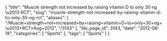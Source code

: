 {
    "title": "Muscle strength not increased by raising vitamin D to only 30 ng \u2013 RCT",
    "slug": "muscle-strength-not-increased-by-raising-vitamin-d-to-only-30-ng-rct",
    "aliases": [
        "/Muscle+strength+not+increased+by+raising+vitamin+D+to+only+30+ng+\u2013+RCT+Aug+2012",
        "/3143"
    ],
    "tiki_page_id": 3143,
    "date": "2012-08-18",
    "categories": [
        "Sports"
    ],
    "tags": [
        "Sports"
    ]
}